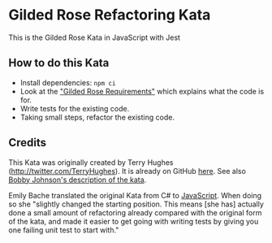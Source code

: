 # Gilded Rose Refactoring Kata
This is the Gilded Rose Kata in JavaScript with Jest

## How to do this Kata
* Install dependencies: `npm ci`
* Look at the ["Gilded Rose Requirements"](https://github.com/emilybache/GildedRose-Refactoring-Kata/tree/master/GildedRoseRequirements.txt) which explains what the code is for.
* Write tests for the existing code.
* Taking small steps, refactor the existing code.

## Credits
This Kata was originally created by Terry Hughes (http://twitter.com/TerryHughes). It is already on GitHub [here](https://github.com/NotMyself/GildedRose). See also [Bobby Johnson's description of the kata](http://iamnotmyself.com/2011/02/13/refactor-this-the-gilded-rose-kata/).

Emily Bache translated the original Kata from C# to [JavaScript](https://github.com/emilybache/GildedRose-Refactoring-Kata/tree/master/js-jest). When doing so she "slightly changed the starting position. This means \[she has\] actually done a small amount of refactoring already compared with the original form of the kata, and made it easier to get going with writing tests by giving you one failing unit test to start with."
